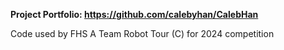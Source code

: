 **Project Portfolio: https://github.com/calebyhan/CalebHan**

Code used by FHS A Team Robot Tour (C) for 2024 competition
